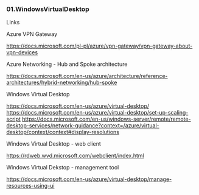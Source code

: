 ### 01.WindowsVirtualDesktop

Links

Azure VPN Gateway

https://docs.microsoft.com/pl-pl/azure/vpn-gateway/vpn-gateway-about-vpn-devices

Azure Networking - Hub and Spoke architecture

https://docs.microsoft.com/en-us/azure/architecture/reference-architectures/hybrid-networking/hub-spoke

Windows Virtual Desktop

https://docs.microsoft.com/en-us/azure/virtual-desktop/
https://docs.microsoft.com/en-us/azure/virtual-desktop/set-up-scaling-script
https://docs.microsoft.com/en-us/windows-server/remote/remote-desktop-services/network-guidance?context=/azure/virtual-desktop/context/context#display-resolutions

Windows Virtual Desktop - web client

https://rdweb.wvd.microsoft.com/webclient/index.html

Windows Virtual Dekstop - management tool

https://docs.microsoft.com/en-us/azure/virtual-desktop/manage-resources-using-ui
